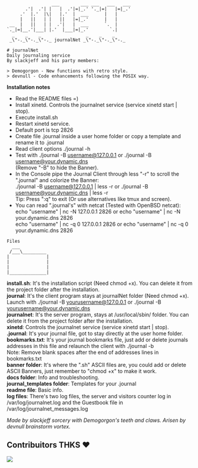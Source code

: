 ```
                 ___        ___ ___   ___   ___  
       .'|  .'| |   |  .'|=|_.' '._|=|   |=|_.' 
     .'  |.'  |\|   |.'  |  ___      |   |      
     |   ||   | |   ||   |=|_.'      |   |      
 __  |   ||   | |  .'|   |  ___      `.  |      
`._|=|__.'|___| |.'  |___|=|_.'        `.| 
  _    _    _                 _    _    _
 _\"-._\"-._\"-._ journalNet _\"-._\"-._\"-._
                                       
# journalNet
Daily journaling service
By slackjeff and his party members: 

> Demogorgon - New functions with retro style.
> devnull - Code enhancements following the POSIX way. 
```
**Installation notes**
- Read the README files =)
- Install xinetd. Controls the journalnet service (service xinetd start | stop).
- Execute install.sh
- Restart xinetd service.
- Default port is tcp 2826
- Create file .journal inside a user home folder or copy a template and rename it to .journal
- Read client options ./journal -h
- Test with ./journal -B username@127.0.0.1 or ./journal -B username@your.dynamic.dns  
  (Remove "-B" to hide the Banner).
- In the Console pipe the Journal Client through less "-r" to scroll the ".journal" and colorize the Banner:  
./journal -B username@127.0.0.1 | less -r or ./journal -B username@your.dynamic.dns | less -r    
Tip:  Press ":q" to exit (Or use alternatives like tmux and screen). 
- You can read ".journal's" with netcat (Tested with OpenBSD netcat):  
echo "username" | nc -N 127.0.0.1 2826 or echo "username" | nc -N your.dynamic.dns 2826    
echo "username" | nc -q 0 127.0.0.1 2826 or echo "username" | nc -q 0 your.dynamic.dns 2826  
  
```
Files
  ___
 /___\_________
|              |
|              |
|              |
|______________|
```
**install.sh**: It's the installation script (Need chmod +x). You can delete it from the project folder after the installation.  
**journal**: It's the client program stays at journalNet folder (Need chmod +x). Launch with ./journal -B yourusername@127.0.0.1 or ./journal -B yourusername@your.dynamic.dns  
**journalnet**: It's the server program, stays at /usr/local/sbin/ folder. You can delete it from the project folder after the installation.   
**xinetd**: Controls the journalnet service (service xinetd start | stop).     
**.journal**: It's your journal file, got to stay directly at the user home folder.  
**bookmarks.txt**: It's your journal bookmarks file, just add or delete journals addresses in this file and relaunch the client with ./journal -b  
Note: Remove blank spaces after the end of addresses lines in bookmarks.txt  
**banner folder**: It's where the ".sh" ASCII files are, you could add or delete ASCII Banners, just remember to "chmod +x" to make it work.  
**docs folder**: Info and troubleshooting.  
**journal_templates folder**: Templates for your .journal  
**readme file**: Basic info.  
**log files**: There's two log files, the server and visitors counter log in /var/log/journalnet.log and the Guestbook file in /var/log/journalnet_messages.log  

_Made by slackjeff sorcery with Demogorgon's teeth and claws. Arisen by devnull brainstorm vortex._  

## Contribuitors THKS ❤

<a href = "https://github.com/slackjeff/web/graphs/contributors">
  <img src = "https://contrib.rocks/image?repo=slackjeff/journalNet"/>
</a>
